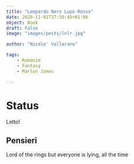```yaml
---
title: "Leopardo Nero Lupo Rosso"
date: 2020-11-01T17:30:45+01:00
object: Book
draft: False 
image: "images/posts/lnlr.jpg"

author: "Nicolo' Vallarano"

tags:
    - Romanzo
    - Fantasy
    - Marlon James

---
```

# Status
Letto!

## Pensieri
Lord of the rings but everyone is lying, all the time 

